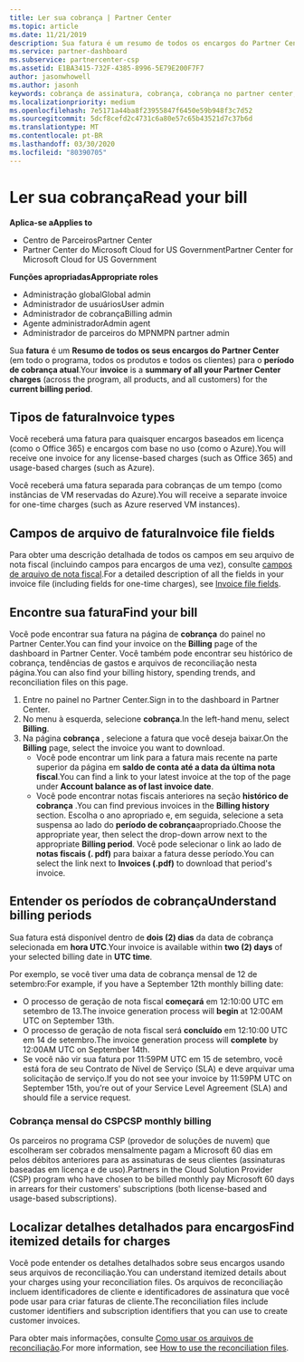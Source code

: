 ```yaml
---
title: Ler sua cobrança | Partner Center
ms.topic: article
ms.date: 11/21/2019
description: Sua fatura é um resumo de todos os encargos do Partner Center (em todo o programa, produtos e clientes) para o período mensal atual.
ms.service: partner-dashboard
ms.subservice: partnercenter-csp
ms.assetid: E1BA3415-732F-4385-8996-5E79E200F7F7
author: jasonwhowell
ms.author: jasonh
keywords: cobrança de assinatura, cobrança, cobrança no partner center, ler minha cobrança, fatura, fatura do partner center, fatura do CSP, onde está minha cobrança?
ms.localizationpriority: medium
ms.openlocfilehash: 7e5171a44ba8f23955847f6450e59b948f3c7d52
ms.sourcegitcommit: 5dcf8cefd2c4731c6a80e57c65b43521d7c37b6d
ms.translationtype: MT
ms.contentlocale: pt-BR
ms.lasthandoff: 03/30/2020
ms.locfileid: "80390705"
---
```

# <a name="read-your-bill"></a><span data-ttu-id="86463-104">Ler sua cobrança</span><span class="sxs-lookup"><span data-stu-id="86463-104">Read your bill</span></span>

<span data-ttu-id="86463-105">**Aplica-se a**</span><span class="sxs-lookup"><span data-stu-id="86463-105">**Applies to**</span></span>

- <span data-ttu-id="86463-106">Centro de Parceiros</span><span class="sxs-lookup"><span data-stu-id="86463-106">Partner Center</span></span>
- <span data-ttu-id="86463-107">Partner Center do Microsoft Cloud for US Government</span><span class="sxs-lookup"><span data-stu-id="86463-107">Partner Center for Microsoft Cloud for US Government</span></span>

<span data-ttu-id="86463-108">**Funções apropriadas**</span><span class="sxs-lookup"><span data-stu-id="86463-108">**Appropriate roles**</span></span>
-   <span data-ttu-id="86463-109">Administração global</span><span class="sxs-lookup"><span data-stu-id="86463-109">Global admin</span></span>
-   <span data-ttu-id="86463-110">Administrador de usuários</span><span class="sxs-lookup"><span data-stu-id="86463-110">User admin</span></span>
-   <span data-ttu-id="86463-111">Administrador de cobrança</span><span class="sxs-lookup"><span data-stu-id="86463-111">Billing admin</span></span>
-   <span data-ttu-id="86463-112">Agente administrador</span><span class="sxs-lookup"><span data-stu-id="86463-112">Admin agent</span></span>
-   <span data-ttu-id="86463-113">Administrador de parceiros do MPN</span><span class="sxs-lookup"><span data-stu-id="86463-113">MPN partner admin</span></span>

<span data-ttu-id="86463-114">Sua **fatura** é um **Resumo de todos os seus encargos do Partner Center** (em todo o programa, todos os produtos e todos os clientes) para o **período de cobrança atual**.</span><span class="sxs-lookup"><span data-stu-id="86463-114">Your **invoice** is a **summary of all your Partner Center charges** (across the program, all products, and all customers) for the **current billing period**.</span></span>

## <a name="invoice-types"></a><span data-ttu-id="86463-115">Tipos de fatura</span><span class="sxs-lookup"><span data-stu-id="86463-115">Invoice types</span></span>

<span data-ttu-id="86463-116">Você receberá uma fatura para quaisquer encargos baseados em licença (como o Office 365) e encargos com base no uso (como o Azure).</span><span class="sxs-lookup"><span data-stu-id="86463-116">You will receive one invoice for any license-based charges (such as Office 365) and usage-based charges (such as Azure).</span></span>

<span data-ttu-id="86463-117">Você receberá uma fatura separada para cobranças de um tempo (como instâncias de VM reservadas do Azure).</span><span class="sxs-lookup"><span data-stu-id="86463-117">You will receive a separate invoice for one-time charges (such as Azure reserved VM instances).</span></span>

## <a name="invoice-file-fields"></a><span data-ttu-id="86463-118">Campos de arquivo de fatura</span><span class="sxs-lookup"><span data-stu-id="86463-118">Invoice file fields</span></span>

<span data-ttu-id="86463-119">Para obter uma descrição detalhada de todos os campos em seu arquivo de nota fiscal (incluindo campos para encargos de uma vez), consulte [campos de arquivo de nota fiscal](invoice-file.md).</span><span class="sxs-lookup"><span data-stu-id="86463-119">For a detailed description of all the fields in your invoice file (including fields for one-time charges), see [Invoice file fields](invoice-file.md).</span></span>

## <a name="find-your-bill"></a><span data-ttu-id="86463-120">Encontre sua fatura</span><span class="sxs-lookup"><span data-stu-id="86463-120">Find your bill</span></span>

<span data-ttu-id="86463-121">Você pode encontrar sua fatura na página de **cobrança** do painel no Partner Center.</span><span class="sxs-lookup"><span data-stu-id="86463-121">You can find your invoice on the **Billing** page of the dashboard in Partner Center.</span></span> <span data-ttu-id="86463-122">Você também pode encontrar seu histórico de cobrança, tendências de gastos e arquivos de reconciliação nesta página.</span><span class="sxs-lookup"><span data-stu-id="86463-122">You can also find your billing history, spending trends, and reconciliation files on this page.</span></span>

1. <span data-ttu-id="86463-123">Entre no painel no Partner Center.</span><span class="sxs-lookup"><span data-stu-id="86463-123">Sign in to the dashboard in Partner Center.</span></span>
2. <span data-ttu-id="86463-124">No menu à esquerda, selecione **cobrança**.</span><span class="sxs-lookup"><span data-stu-id="86463-124">In the left-hand menu, select **Billing**.</span></span>
3. <span data-ttu-id="86463-125">Na página **cobrança** , selecione a fatura que você deseja baixar.</span><span class="sxs-lookup"><span data-stu-id="86463-125">On the **Billing** page, select the invoice you want to download.</span></span>
    - <span data-ttu-id="86463-126">Você pode encontrar um link para a fatura mais recente na parte superior da página em **saldo de conta até a data da última nota fiscal**.</span><span class="sxs-lookup"><span data-stu-id="86463-126">You can find a link to your latest invoice at the top of the page under **Account balance as of last invoice date**.</span></span>
    - <span data-ttu-id="86463-127">Você pode encontrar notas fiscais anteriores na seção **histórico de cobrança** .</span><span class="sxs-lookup"><span data-stu-id="86463-127">You can find previous invoices in the **Billing history** section.</span></span> <span data-ttu-id="86463-128">Escolha o ano apropriado e, em seguida, selecione a seta suspensa ao lado do **período de cobrança**apropriado.</span><span class="sxs-lookup"><span data-stu-id="86463-128">Choose the appropriate year, then select the drop-down arrow next to the appropriate **Billing period**.</span></span> <span data-ttu-id="86463-129">Você pode selecionar o link ao lado de **notas fiscais (. pdf)** para baixar a fatura desse período.</span><span class="sxs-lookup"><span data-stu-id="86463-129">You can select the link next to **Invoices (.pdf)** to download that period's invoice.</span></span>

## <a name="understand-billing-periods"></a><span data-ttu-id="86463-130">Entender os períodos de cobrança</span><span class="sxs-lookup"><span data-stu-id="86463-130">Understand billing periods</span></span>

<span data-ttu-id="86463-131">Sua fatura está disponível dentro de **dois (2) dias** da data de cobrança selecionada em **hora UTC**.</span><span class="sxs-lookup"><span data-stu-id="86463-131">Your invoice is available within **two (2) days** of your selected billing date in **UTC time**.</span></span>

<span data-ttu-id="86463-132">Por exemplo, se você tiver uma data de cobrança mensal de 12 de setembro:</span><span class="sxs-lookup"><span data-stu-id="86463-132">For example, if you have a September 12th monthly billing date:</span></span>

- <span data-ttu-id="86463-133">O processo de geração de nota fiscal **começará** em 12:10:00 UTC em setembro de 13.</span><span class="sxs-lookup"><span data-stu-id="86463-133">The invoice generation process will **begin** at 12:00AM UTC on September 13th.</span></span>
- <span data-ttu-id="86463-134">O processo de geração de nota fiscal será **concluído** em 12:10:00 UTC em 14 de setembro.</span><span class="sxs-lookup"><span data-stu-id="86463-134">The invoice generation process will **complete** by 12:00AM UTC on September 14th.</span></span>
- <span data-ttu-id="86463-135">Se você não vir sua fatura por 11:59PM UTC em 15 de setembro, você está fora de seu Contrato de Nível de Serviço (SLA) e deve arquivar uma solicitação de serviço.</span><span class="sxs-lookup"><span data-stu-id="86463-135">If you do not see your invoice by 11:59PM UTC on September 15th, you’re out of your Service Level Agreement (SLA) and should file a service request.</span></span>

### <a name="csp-monthly-billing"></a><span data-ttu-id="86463-136">Cobrança mensal do CSP</span><span class="sxs-lookup"><span data-stu-id="86463-136">CSP monthly billing</span></span>

<span data-ttu-id="86463-137">Os parceiros no programa CSP (provedor de soluções de nuvem) que escolheram ser cobrados mensalmente pagam a Microsoft 60 dias em pelos débitos anteriores para as assinaturas de seus clientes (assinaturas baseadas em licença e de uso).</span><span class="sxs-lookup"><span data-stu-id="86463-137">Partners in the Cloud Solution Provider (CSP) program who have chosen to be billed monthly pay Microsoft 60 days in arrears for their customers' subscriptions (both license-based and usage-based subscriptions).</span></span>

## <a name="find-itemized-details-for-charges"></a><span data-ttu-id="86463-138">Localizar detalhes detalhados para encargos</span><span class="sxs-lookup"><span data-stu-id="86463-138">Find itemized details for charges</span></span>

<span data-ttu-id="86463-139">Você pode entender os detalhes detalhados sobre seus encargos usando seus arquivos de reconciliação.</span><span class="sxs-lookup"><span data-stu-id="86463-139">You can understand itemized details about your charges using your reconciliation files.</span></span> <span data-ttu-id="86463-140">Os arquivos de reconciliação incluem identificadores de cliente e identificadores de assinatura que você pode usar para criar faturas de cliente.</span><span class="sxs-lookup"><span data-stu-id="86463-140">The reconciliation files include customer identifiers and subscription identifiers that you can use to create customer invoices.</span></span>

<span data-ttu-id="86463-141">Para obter mais informações, consulte [Como usar os arquivos de reconciliação](use-the-reconciliation-files.md).</span><span class="sxs-lookup"><span data-stu-id="86463-141">For more information, see [How to use the reconciliation files](use-the-reconciliation-files.md).</span></span>
